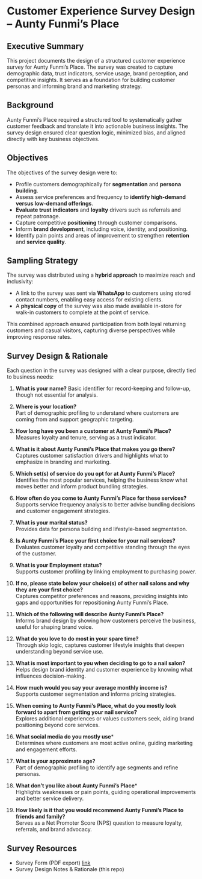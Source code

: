 # Customer Experience Survey Design – Aunty Funmi’s Place  

## Executive Summary  
This project documents the design of a structured customer experience survey for Aunty Funmi’s Place. The survey was created to capture demographic data, trust indicators, service usage, brand perception, and competitive insights. It serves as a foundation for building customer personas and informing brand and marketing strategy.  

## Background  
Aunty Funmi’s Place required a structured tool to systematically gather customer feedback and translate it into actionable business insights. The survey design ensured clear question logic, minimized bias, and aligned directly with key business objectives.  

## Objectives  
The objectives of the survey design were to:  
- Profile customers demographically for **segmentation** and **persona building**.  
- Assess service preferences and frequency to **identify high-demand versus low-demand offerings**.  
- **Evaluate trust indicators** and **loyalty** drivers such as referrals and repeat patronage.  
- Capture competitive **positioning** through customer comparisons.  
- Inform **brand development**, including voice, identity, and positioning.  
- Identify pain points and areas of improvement to strengthen **retention** and **service quality**.  

## Sampling Strategy  
The survey was distributed using a **hybrid approach** to maximize reach and inclusivity:  
- A link to the survey was sent via **WhatsApp** to customers using stored contact numbers, enabling easy access for existing clients.  
- A **physical copy** of the survey was also made available in-store for walk-in customers to complete at the point of service.  

This combined approach ensured participation from both loyal returning customers and casual visitors, capturing diverse perspectives while improving response rates.  

## Survey Design & Rationale  

Each question in the survey was designed with a clear purpose, directly tied to business needs:  

1. **What is your name?**
   Basic identifier for record-keeping and follow-up, though not essential for analysis.

2. **Where is your location?**   
   Part of demographic profiling to understand where customers are coming from and support geographic targeting.  

3. **How long have you been a customer at Aunty Funmi’s Place?**  
   Measures loyalty and tenure, serving as a trust indicator.  

4. **What is it about Aunty Funmi’s Place that makes you go there?**  
   Captures customer satisfaction drivers and highlights what to emphasize in branding and marketing.  

5. **Which set(s) of service do you opt for at Aunty Funmi’s Place?** 
   Identifies the most popular services, helping the business know what moves better and inform product bundling strategies.  

6. **How often do you come to Aunty Funmi’s Place for these services?** 
   Supports service frequency analysis to better advise bundling decisions and customer engagement strategies.  

7. **What is your marital status?**   
   Provides data for persona building and lifestyle-based segmentation.  

8. **Is Aunty Funmi’s Place your first choice for your nail services?**  
   Evaluates customer loyalty and competitive standing through the eyes of the customer.  

9. **What is your Employment status?**   
   Supports customer profiling by linking employment to purchasing power.  

10. **If no, please state below your choice(s) of other nail salons and why they are your first choice?**  
    Captures competitor preferences and reasons, providing insights into gaps and opportunities for repositioning Aunty Funmi’s Place.
    
11. **Which of the following will describe Aunty Funmi’s Place?**  
    Informs brand design by showing how customers perceive the business, useful for shaping brand voice.  

12. **What do you love to do most in your spare time?**  
    Through skip logic, captures customer lifestyle insights that deepen understanding beyond service use.  

13. **What is most important to you when deciding to go to a nail salon?**  
    Helps design brand identity and customer experience by knowing what influences decision-making.  

14. **How much would you say your average monthly income is?**  
    Supports customer segmentation and informs pricing strategies.  

15. **When coming to Aunty Funmi’s Place, what do you mostly look forward to apart from getting your nail service?**  
    Explores additional experiences or values customers seek, aiding brand positioning beyond core services.  

16. **What social media do you mostly use***  
    Determines where customers are most active online, guiding marketing and engagement efforts.  

17. **What is your approximate age?**  
    Part of demographic profiling to identify age segments and refine personas.  

18. **What don’t you like about Aunty Funmi’s Place***  
    Highlights weaknesses or pain points, guiding operational improvements and better service delivery.  

19. **How likely is it that you would recommend Aunty Funmi’s Place to friends and family?**  
    Serves as a Net Promoter Score (NPS) question to measure loyalty, referrals, and brand advocacy.  
 

## Survey Resources  
- Survey Form (PDF export) [link](AFP_Form.pdf)  
- Survey Design Notes & Rationale (this repo)  
